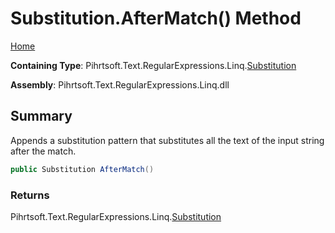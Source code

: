 # Substitution\.AfterMatch\(\) Method

[Home](../../../../../../README.md)

**Containing Type**: Pihrtsoft\.Text\.RegularExpressions\.Linq\.[Substitution](../README.md)

**Assembly**: Pihrtsoft\.Text\.RegularExpressions\.Linq\.dll

## Summary

Appends a substitution pattern that substitutes all the text of the input string after the match\.

```csharp
public Substitution AfterMatch()
```

### Returns

Pihrtsoft\.Text\.RegularExpressions\.Linq\.[Substitution](../README.md)


